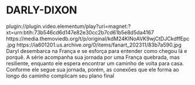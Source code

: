 # DARLY-DIXON


<item>
<title>[COLOR silver][B]  THE WALKING DEAD - DARLY DIXON  1º TEMPORADA [/COLOR][/B][COLOR yellow]  FULL HD  [B][/COLOR][/B]</title>
<link>plugin://plugin.video.elementum/play?uri=magnet:?xt=urn:btih:73b546cd6d147e82e30cc2b7cd61b5e8d5da4167</link>
<thumbnail>https://media.themoviedb.org/t/p/original/kdM24KINoAVK9wjCtDJCkdffEpc.jpg</thumbnail>
<fanart>https://ia601201.us.archive.org/0/items/fanart_202311/83b7a590.jpg</fanart>
<info> Daryl desembarca na França e se esforça para entender como chegou lá e porquê. A série acompanha sua jornada por uma França quebrada, mas resiliente, enquanto ele espera encontrar um caminho de volta para casa. Conforme ele segue sua jornada, porém, as conexões que ele forma ao longo do caminho complicam seu plano final</info>
</item>


